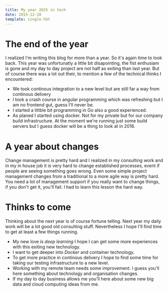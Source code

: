 ```yaml
---
title: My year 2015 in tech
date: 2015-12-28
template: single.hbt
---
```

# The end of the year
I realized I'm writing this blog for more than a year. So it's again time to look back. This year was unfortunatly a little bit disapointing, the fist enthusiam is gone and my day to day project are not half as exiting than last year. But of course there was a lot out their, to mention a few of the technical thinks I encountered:

* We took continous integration to a new level but are still far a way from continous delivery
* I took a crash course in angular programming which was refreshing but I am no frontend gut, guess I'll never be.
* I started a littble bit programming in Go also a good experienced.
* As planed I started using docker. Not for my private but for our company build infrastructure. At the moment we're running just some build servers but I guess docker will be a thing to look at in 2016.

# A year about changes
Change management is pretty hard and I realized in my consulting work and in my in house job it is very hard to change established processes, event if people are seeing something goes wrong. Even some simple project management changes from a traditional to a more agile way is pretty hard. You need a lot of management support if you really want to change things, if you don't get it, you'll fail. I had to learn this lesson the hard way.

# Thinks to come
Thinking about the next year is of course fortune telling. Next year my daily work will be a lot  good old consulting stuff. Nevertheless I hope I'll find time to get at least a few things running.

* My new love is _deep learning_ I hope I can get some more experiences with this exiting new technology.
* I want to get deeper into _Docker_ and container technology.
* To get more practice in continous delivery I hope to find some time for taking our testing infrastructure to a new level.
* Working with my remote team needs some improvement. I guess you'll here something about technology and organisation changes.
* If my day to day business allows me you'll here about some new big data and cloud computing ideas from me.